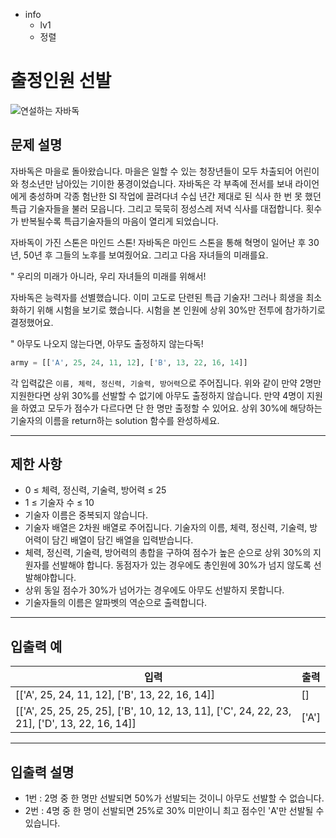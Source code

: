 - info
    - lv1
    - 정렬

# 출정인원 선발
![연설하는 자바독](./3_1.webp)

## 문제 설명
자바독은 마을로 돌아왔습니다. 마을은 일할 수 있는 청장년들이 모두 차출되어 어린이와 청소년만 남아있는 기이한 풍경이었습니다. 자바독은 각 부족에 전서를 보내 라이언에게 충성하며 각종 험난한 SI 작업에 끌려다녀 수십 년간 제대로 된 식사 한 번 못 했던 특급 기술자들을 불러 모읍니다. 그리고 묵묵히 정성스레 저녁 식사를 대접합니다. 횟수가 반복될수록 특급기술자들의 마음이 열리게 되었습니다.

자바독이 가진 스톤은 마인드 스톤! 자바독은 마인드 스톤을 통해 혁명이 일어난 후 30년, 50년 후 그들의 노후를 보여줬어요. 그리고 다음 자녀들의 미래를요.

" 우리의 미래가 아니라, 우리 자녀들의 미래를 위해서!

자바독은 능력자를 선별했습니다. 이미 고도로 단련된 특급 기술자! 그러나 희생을 최소화하기 위해 시험을 보기로 했습니다. 시험을 본 인원에 상위 30%만 전투에 참가하기로 결정했어요.

" 아무도 나오지 않는다면, 아무도 출정하지 않는다독!

```py
army = [['A', 25, 24, 11, 12], ['B', 13, 22, 16, 14]]
```

각 입력값은 `이름, 체력, 정신력, 기술력, 방어력`으로 주어집니다. 위와 같이 만약 2명만 지원한다면 상위 30%를 선발할 수 없기에 아무도 출정하지 않습니다. 만약 4명이 지원을 하였고 모두가 점수가 다르다면 단 한 명만 출정할 수 있어요. 상위 30%에 해당하는 기술자의 이름을 return하는 solution 함수를 완성하세요. 

---

## 제한 사항

- 0 ≤ 체력, 정신력, 기술력, 방어력 ≤ 25
- 1 ≤ 기술자 수 ≤ 10
- 기술자 이름은 중복되지 않습니다.
- 기술자 배열은 2차원 배열로 주어집니다. 기술자의 이름, 체력, 정신력, 기술력, 방어력이 담긴 배열이 담긴 배열을 입력받습니다.
- 체력, 정신력, 기술력, 방어력의 총합을 구하여 점수가 높은 순으로 상위 30%의 지원자를 선발해야 합니다. 동점자가 있는 경우에도 총인원에 30%가 넘지 않도록 선발해야합니다. 
- 상위 동일 점수가 30%가 넘어가는 경우에도 아무도 선발하지 못합니다.
- 기술자들의 이름은 알파벳의 역순으로 출력합니다.

---

## 입출력 예

|          입력         |  출력 |
| ------------------------ | ------- |
| [['A', 25, 24, 11, 12], ['B', 13, 22, 16, 14]] | [] |
| [['A', 25, 25, 25, 25], ['B', 10, 12, 13, 11], ['C', 24, 22, 23, 21], ['D', 13, 22, 16, 14]] | ['A'] |

---

## 입출력 설명
- 1번 : 2명 중 한 명만 선발되면 50%가 선발되는 것이니 아무도 선발할 수 없습니다.
- 2번 : 4명 중 한 명이 선발되면 25%로 30% 미만이니 최고 점수인 'A'만 선발될 수 있습니다.
